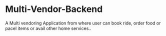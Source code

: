 # Multi-Vendor-Backend
A Multi vendoring Application from where user can book ride, order food or pacel items or avail other home services..
